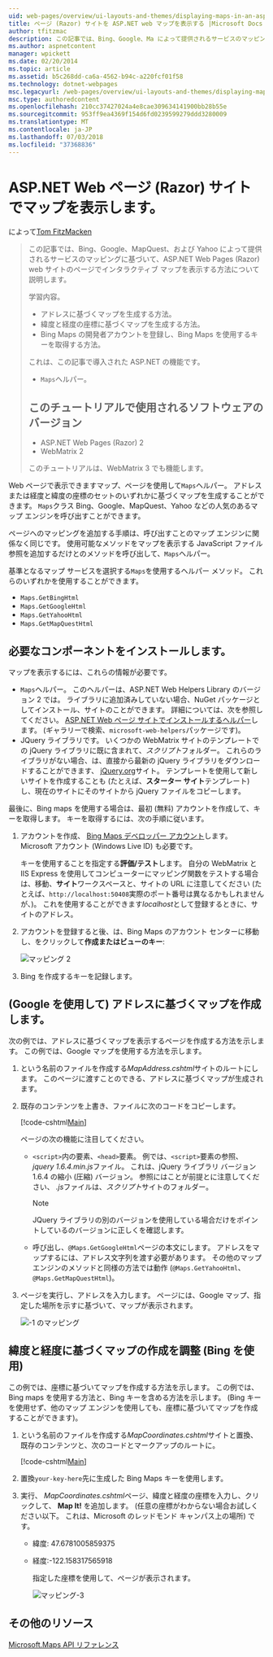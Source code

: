 ```yaml
---
uid: web-pages/overview/ui-layouts-and-themes/displaying-maps-in-an-aspnet-web-pages-site
title: ページ (Razor) サイトを ASP.NET web マップを表示する |Microsoft Docs
author: tfitzmac
description: この記事では、Bing、Google、Ma によって提供されるサービスのマッピングに基づいて、ASP.NET Web Pages (Razor) web サイトのページに対話型マップを表示する方法について説明しています.
ms.author: aspnetcontent
manager: wpickett
ms.date: 02/20/2014
ms.topic: article
ms.assetid: b5c268dd-ca6a-4562-b94c-a220fcf01f58
ms.technology: dotnet-webpages
msc.legacyurl: /web-pages/overview/ui-layouts-and-themes/displaying-maps-in-an-aspnet-web-pages-site
msc.type: authoredcontent
ms.openlocfilehash: 210cc37427024a4e8cae309634141900bb28b55e
ms.sourcegitcommit: 953ff9ea4369f154d6fd0239599279ddd3280009
ms.translationtype: MT
ms.contentlocale: ja-JP
ms.lasthandoff: 07/03/2018
ms.locfileid: "37368836"
---
```

<a name="displaying-maps-in-an-aspnet-web-pages-razor-site"></a>ASP.NET Web ページ (Razor) サイトでマップを表示します。
====================
によって[Tom FitzMacken](https://github.com/tfitzmac)

> この記事では、Bing、Google、MapQuest、および Yahoo によって提供されるサービスのマッピングに基づいて、ASP.NET Web Pages (Razor) web サイトのページでインタラクティブ マップを表示する方法について説明します。
> 
> 学習内容。
> 
> - アドレスに基づくマップを生成する方法。
> - 緯度と経度の座標に基づくマップを生成する方法。
> - Bing Maps の開発者アカウントを登録し、Bing Maps を使用するキーを取得する方法。
> 
> これは、この記事で導入された ASP.NET の機能です。
> 
> - `Maps`ヘルパー。
>   
> 
> ## <a name="software-versions-used-in-the-tutorial"></a>このチュートリアルで使用されるソフトウェアのバージョン
> 
> 
> - ASP.NET Web Pages (Razor) 2
> - WebMatrix 2
>   
> 
> このチュートリアルは、WebMatrix 3 でも機能します。


Web ページで表示できますマップ、ページを使用して`Maps`ヘルパー。 アドレスまたは経度と緯度の座標のセットのいずれかに基づくマップを生成することができます。 `Maps`クラス Bing、Google、MapQuest、Yahoo などの人気のあるマップ エンジンを呼び出すことができます。

ページへのマッピングを追加する手順は、呼び出すことのマップ エンジンに関係なく同じです。 使用可能なメソッドをマップを表示する JavaScript ファイル参照を追加するだけとのメソッドを呼び出して、`Maps`ヘルパー。

基準となるマップ サービスを選択する`Maps`を使用するヘルパー メソッド。 これらのいずれかを使用することができます。

- `Maps.GetBingHtml`
- `Maps.GetGoogleHtml`
- `Maps.GetYahooHtml`
- `Maps.GetMapQuestHtml`

## <a name="installing-the-pieces-you-need"></a>必要なコンポーネントをインストールします。

マップを表示するには、これらの情報が必要です。

- `Maps`ヘルパー。 このヘルパーは、ASP.NET Web Helpers Library のバージョン 2 では。 ライブラリに追加済みしていない場合、NuGet パッケージとしてインストール、サイトのことができます。 詳細については、次を参照してください。 [ASP.NET Web ページ サイトでインストールするヘルパー](https://go.microsoft.com/fwlink/?LinkId=252372)します。 (ギャラリーで検索、`microsoft-web-helpers`パッケージです)。
- JQuery ライブラリです。 いくつかの WebMatrix サイトのテンプレートでの jQuery ライブラリに既に含まれて、*スクリプト*フォルダー。 これらのライブラリがない場合、は、直接から最新の jQuery ライブラリをダウンロードすることができます、 [jQuery.org](http://jQuery.org)サイト。 テンプレートを使用して新しいサイトを作成することも (たとえば、**スターター サイト**テンプレート) し、現在のサイトにそのサイトから jQuery ファイルをコピーします。

最後に、Bing maps を使用する場合は、最初 (無料) アカウントを作成して、キーを取得します。 キーを取得するには、次の手順に従います。

1. アカウントを作成、 [Bing Maps デベロッパー アカウント](https://www.microsoft.com/maps/developers/web.aspx)します。 Microsoft アカウント (Windows Live ID) も必要です。

    キーを使用することを指定する**評価/テスト**します。 自分の WebMatrix と IIS Express を使用してコンピューターにマッピング関数をテストする場合は、移動、**サイト**ワークスペースと、サイトの URL に注意してください (たとえば、`http://localhost:50408`実際のポート番号は異なるかもしれませんが、)。 これを使用することができます*localhost*として登録するときに、サイトのアドレス。
2. アカウントを登録すると後、は、Bing Maps のアカウント センターに移動し、をクリックして**作成またはビューのキー**:

    ![マッピング 2](displaying-maps-in-an-aspnet-web-pages-site/_static/image1.png)
3. Bing を作成するキーを記録します。

## <a name="creating-a-map-based-on-an-address-using-google"></a>(Google を使用して) アドレスに基づくマップを作成します。

次の例では、アドレスに基づくマップを表示するページを作成する方法を示します。 この例では、Google マップを使用する方法を示します。

1. という名前のファイルを作成する*MapAddress.cshtml*サイトのルートにします。 このページに渡すことのできる、アドレスに基づくマップが生成されます。
2. 既存のコンテンツを上書き、ファイルに次のコードをコピーします。

    [!code-cshtml[Main](displaying-maps-in-an-aspnet-web-pages-site/samples/sample1.cshtml)]

    ページの次の機能に注目してください。

    - `<script>`内の要素、`<head>`要素。 例では、`<script>`要素の参照、 *jquery 1.6.4.min.js*ファイル。 これは、jQuery ライブラリ バージョン 1.6.4 の縮小 (圧縮) バージョン。 参照にはことが前提とに注意してください、 *.js*ファイルは、*スクリプト*サイトのフォルダー。 

        > [!NOTE]
        > JQuery ライブラリの別のバージョンを使用している場合だけをポイントしているのバージョンに正しくを確認します。
    - 呼び出し、`@Maps.GetGoogleHtml`ページの本文にします。 アドレスをマップするには、アドレス文字列を渡す必要があります。 その他のマップ エンジンのメソッドと同様の方法では動作 (`@Maps.GetYahooHtml`、 `@Maps.GetMapQuestHtml`)。
3. ページを実行し、アドレスを入力します。 ページには、Google マップ、指定した場所を示すに基づいて、マップが表示されます。

     ![-1 のマッピング](displaying-maps-in-an-aspnet-web-pages-site/_static/image2.png)

## <a name="creating-a-map-based-on-latitude-and-longitude-coordinates-using-bing"></a>緯度と経度に基づくマップの作成を調整 (Bing を使用)

この例では、座標に基づいてマップを作成する方法を示します。 この例では、Bing maps を使用する方法と、Bing キーを含める方法を示します。 (Bing キーを使用せず、他のマップ エンジンを使用しても、座標に基づいてマップを作成することができます)。

1. という名前のファイルを作成する*MapCoordinates.cshtml*サイトと置換、既存のコンテンツと、次のコードとマークアップのルートに。

    [!code-cshtml[Main](displaying-maps-in-an-aspnet-web-pages-site/samples/sample2.cshtml)]
2. 置換`your-key-here`先に生成した Bing Maps キーを使用します。
3. 実行、 *MapCoordinates.cshtml*ページ、緯度と経度の座標を入力し、クリックして、 **Map It!** を追加します。 (任意の座標がわからない場合お試しください以下。 これは、Microsoft のレッドモンド キャンパス上の場所) です。

   - 緯度: 47.6781005859375
   - 経度:-122.158317565918

     指定した座標を使用して、ページが表示されます。

     ![マッピング-3](displaying-maps-in-an-aspnet-web-pages-site/_static/image3.png)

<a id="Additional_Resources"></a>
## <a name="additional-resources"></a>その他のリソース


[Microsoft.Maps API リファレンス](https://msdn.microsoft.com/library/gg427611.aspx)
